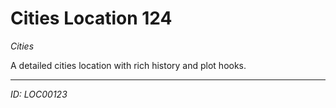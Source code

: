 # Cities Location 124

*Cities*

A detailed cities location with rich history and plot hooks.

---
*ID: LOC00123*